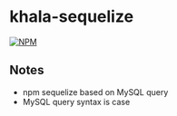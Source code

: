 # khala-sequelize
[![NPM](https://nodei.co/npm/khala-sequelize.png)](https://nodei.co/npm/khala-sequelize/)
## Notes
- npm sequelize based on MySQL query
- MySQL query syntax is case
